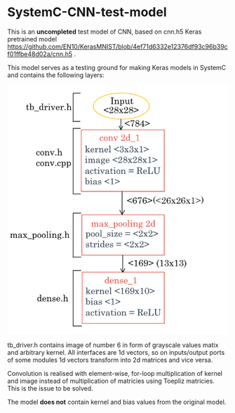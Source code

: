 # SystemC-CNN-test-model
This is an **uncompleted** test model of CNN, based on cnn.h5 Keras pretrained model https://github.com/EN10/KerasMNIST/blob/4ef71d6332e12376df93c96b39cf01ffbe48d02a/cnn.h5 .

This model serves as a testing ground for making Keras models in SystemC and contains the following layers:

![Alt Text](https://github.com/RayWright27/SystemC-CNN-test-model/blob/50da54600ef52678dbd33cf20cc8d36ab518ff89/model%20structure.png)

tb_driver.h contains image of number 6 in form of grayscale values matix and arbitrary kernel.
All interfaces are 1d vectors, so on inputs/output ports of some modules 1d vectors transform into 2d matrices and vice versa.

Convolution is realised with element-wise, for-loop multiplication of kernel and image instead of multiplication of matricies using Toepliz matricies. This is the issue to be solved.

The model **does not** contain kernel and bias values from the original model.
